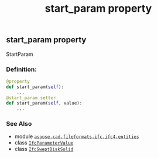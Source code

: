 ﻿---
title: start_param property
second_title: Aspose.CAD for Python via .NET API References
description: 
type: docs
weight: 80
url: /aspose.cad.fileformats.ifc.ifc4.entities/ifcsweptdisksolid/start_param/
is_root: false
---

## start_param property


StartParam
### Definition:
```python
@property
def start_param(self):
    ...
@start_param.setter
def start_param(self, value):
    ...
```

### See Also
* module [`aspose.cad.fileformats.ifc.ifc4.entities`](../../)
* class [`IfcParameterValue`](/cad/python-net/aspose.cad.fileformats.ifc.ifc4.types/ifcparametervalue)
* class [`IfcSweptDiskSolid`](/cad/python-net/aspose.cad.fileformats.ifc.ifc4.entities/ifcsweptdisksolid)
